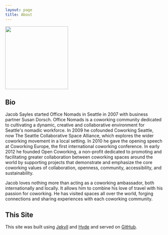 ```yaml
---
layout: page
title: About
---
```


<p>
<a href="{{ site.baseurl }}public/jacob_sayles.jpg"><img src="{{ site.baseurl }}public/jacob_sayles.jpg" width="200px"></a>
</p>

## Bio
Jacob Sayles started Office Nomads in Seattle in 2007 with business partner Susan Dorsch. 
Office Nomads is a coworking community dedicated to cultivating a dynamic, creative and
collaborative environment for Seattle's nomadic workforce.  In 2009 he cofounded
Coworking Seattle, now The Seattle Collaborative Space Alliance, which explores the
wider coworking movement in a local setting. In 2010 he gave the opening speech at
Coworking Europe, the first international coworking conference.  In early 2012 he founded
Open Coworking, a non-profit dedicated to promoting and facilitating greater collaboration 
between coworking spaces around the world by supporting projects that demonstrate and 
emphasize the core coworking values of collaboration, openness, community, accessibility, 
and sustainability.  

Jacob loves nothing more than acting as a coworking ambassador, both internationally and 
locally. It allows him to combine his love of travel with his passion for coworking. He
has visited spaces all over the world, forging connections and sharing experiences with 
each coworking community.

## This Site

This site was built using [Jekyll](http://jekyllrb.com) and [Hyde](http://hyde.getpoole.com/)
and served on [GitHub](http://github.com).
